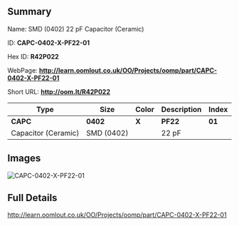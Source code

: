 

## Summary
 
Name:  SMD (0402) 22 pF Capacitor (Ceramic) 

ID: __CAPC-0402-X-PF22-01__

Hex ID: __R42P022__

WebPage: __http://learn.oomlout.co.uk/OO/Projects/oomp/part/CAPC-0402-X-PF22-01__

Short URL: __http://oom.lt/R42P022__


| Type   | Size   | Color   | Description   | Index   |    
| ----- | ------   | ------   | -----   | ----   |    
| __CAPC__   					| __0402__   					| __X__    						| __PF22__    					| __01__ |    
| Capacitor (Ceramic)		| SMD (0402)	| 		| 22 pF	| 	|

## Images
![CAPC-0402-X-PF22-01](http://oomlout.com/oomp-gen/parts/CAPC-0402-X-PF22-01/CAPC-0402-X-PF22-01_420.jpg)

## Full Details

 http://learn.oomlout.co.uk/OO/Projects/oomp/part/CAPC-0402-X-PF22-01

